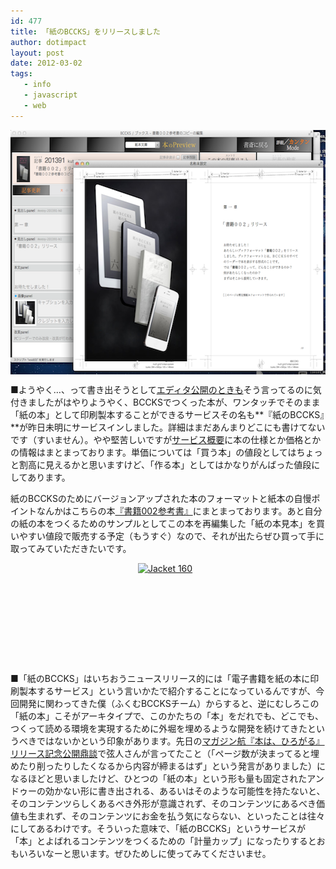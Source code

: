 ```yaml
---
id: 477
title: 「紙のBCCKS」をリリースしました
author: dotimpact
layout: post
date: 2012-03-02
tags:
   - info
   - javascript
   - web
---
```

<img style="display:block; margin-left:auto; margin-right:auto;" src="/hexo/images/wp-content/uploads/2012/03/paperbccks.png" alt="Paperbccks" title="paperbccks.png" border="0" width="600" height="391" />

■ようやく…、って書き出そうとして[エディタ公開のときも][1]そう言ってるのに気付きましたがはやりようやく、BCCKSでつくった本が、ワンタッチでそのまま「紙の本」として印刷製本することができるサービスその名も**『紙のBCCKS』**が昨日未明にサービスインしました。詳細はまだあんまりどこにも書けてないです（すいません）。やや堅苦しいですが[サービス概要][2]に本の仕様とか価格とかの情報はまとまっております。単価については「買う本」の値段としてはちょっと割高に見えるかと思いますけど、「作る本」としてはかなりがんばった値段にしてあります。

紙のBCCKSのためにバージョンアップされた本のフォーマットと紙本の自慢ポイントなんかはこちらの本[『書籍002参考書』][3]にまとまっております。あと自分の紙の本をつくるためのサンプルとしてこの本を再編集した「紙の本見本」を買いやすい値段で販売する予定（もうすぐ）なので、それが出たらぜひ買って手に取ってみていただきたいです。

[ <img style="display:block; margin-left:auto; margin-right:auto;" src="/images/wp-content/uploads/2012/03/jacket_160.jpeg" alt="Jacket 160" title="jacket_160.jpeg" border="0" width="96" height="160" />][3]

■「紙のBCCKS」はいちおうニュースリリース的には「電子書籍を紙の本に印刷製本するサービス」という言いかたで紹介することになっているんですが、今回開発に関わってきた僕（ふくむBCCKSチーム）からすると、逆にむしろこの「紙の本」こそがアーキタイプで、このかたちの「本」をだれでも、どこでも、つくって読める環境を実現するために外堀を埋めるような開発を続けてきたというべきではないかという印象があります。先日の[マガジン航『本は、ひろがる』リリース記念公開鼎談][4]で弦人さんが言ってたこと（「ページ数が決まってると埋めたり削ったりしたくなるから内容が締まるはず」という発言がありました）になるほどと思いましたけど、ひとつの「紙の本」という形も量も固定されたアンドゥーの効かない形に書き出される、あるいはそのような可能性を持たないと、そのコンテンツらしくあるべき外形が意識されず、そのコンテンツにあるべき価値も生まれず、そのコンテンツにお金を払う気にならない、といったことは往々にしてあるわけです。そういった意味で、「紙のBCCKS」というサービスが「本」とよばれるコンテンツをつくるための「計量カップ」になったりするとおもいろいなーと思います。ぜひためしに使ってみてくださいませ。

 [1]: http://collisions.doppac.cc/archives/460
 [2]: http://bccks.jp/about/bccks#tabs-5
 [3]: http://bccks.jp/bcck/104085/info
 [4]: http://www.dotbook.jp/magazine-k/2012/02/24/books_are_expanding_on_ustream/
